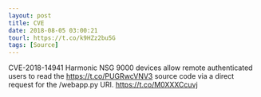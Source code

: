```yaml
---
layout: post
title: CVE
date: 2018-08-05 03:00:21
tourl: https://t.co/k9HZz2bu5G
tags: [Source]
---
```

CVE-2018-14941 Harmonic NSG 9000 devices allow remote authenticated users to read the https://t.co/PUGRwcVNV3 source code via a direct request for the /webapp.py URI.  https://t.co/M0XXXCcuvj